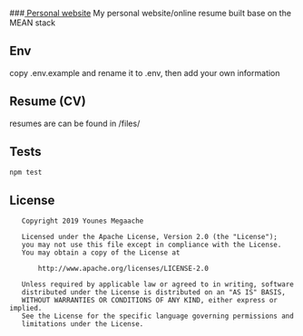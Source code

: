 ###[ Personal website](http://megaache-younes.herokuapp.com)
My personal website/online resume built base on the MEAN stack

## Env
copy .env.example and rename it to .env, then add your own information

## Resume (CV)
resumes are can be found in /files/

## Tests 
`npm test`

## License
```
   Copyright 2019 Younes Megaache

   Licensed under the Apache License, Version 2.0 (the "License");
   you may not use this file except in compliance with the License.
   You may obtain a copy of the License at

       http://www.apache.org/licenses/LICENSE-2.0

   Unless required by applicable law or agreed to in writing, software
   distributed under the License is distributed on an "AS IS" BASIS,
   WITHOUT WARRANTIES OR CONDITIONS OF ANY KIND, either express or implied.
   See the License for the specific language governing permissions and
   limitations under the License.

```
